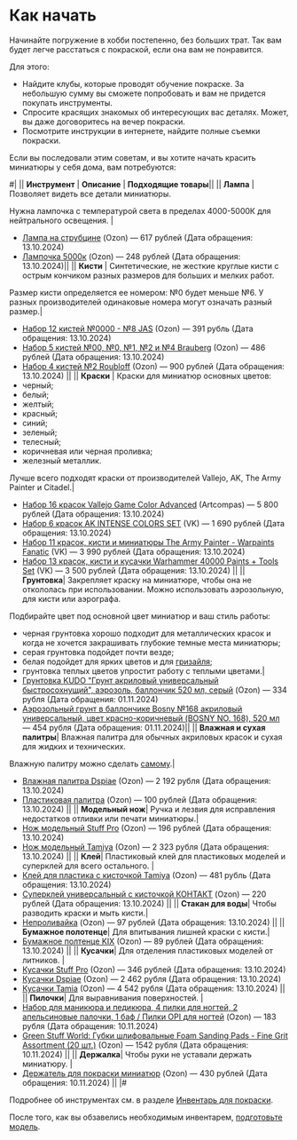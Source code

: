 # Как начать

Начинайте погружение в хобби постепенно, без больших трат. Так вам будет легче расстаться с покраской, если она вам не понравится.

Для этого:

* Найдите клубы, которые проводят обучение покраске. За небольшую сумму вы сможете попробовать и вам не придется покупать инструменты.
* Спросите красящих знакомых об интересующих вас деталях. Может, вы даже договоритесь на вечер покраски.
* Посмотрите инструкции в интернете, найдите полные съемки покраски.

Если вы последовали этим советам, и вы хотите начать красить миниатюры у себя дома, вам потребуются:

#|
|| **Инструмент** | **Описание** | **Подходящие товары**||
|| **Лампа** |Позволяет видеть все детали миниатюры. 

Нужна лампочка с температурой света в пределах 4000-5000К для нейтрального освещения. |
* [Лампа на струбцине](https://ozon.ru/t/xEMrE88) (Ozon) — 617 рублей (Дата обращения: 13.10.2024)
* [Лампочка 5000к](https://ozon.ru/t/LrrZAq) (Ozon) — 248 рублей (Дата обращения: 13.10.2024)||
|| **Кисти** | Синтетические, не жесткие круглые кисти с острым кончиком разных размеров для больших и мелких работ.  

Размер кисти определяется ее номером: №0 будет меньше №6. У разных производителей одинаковые номера могут означать разный размер.| 

* [Набор 12 кистей №0000 - №8 JAS](https://ozon.ru/t/EwVGQrv) (Ozon) — 391 рубль (Дата обращения: 13.10.2024)
* [Набор 5 кистей №00, №0, №1, №2 и №4 Brauberg](https://ozon.ru/t/d6OZG2G) (Ozon) — 486 рублей (Дата обращения: 13.10.2024)
* [Набор 4 кистей №2 Roubloff](https://ozon.ru/t/aJXkOy7) (Ozon) — 900 рублей (Дата обращения: 13.10.2024)  ||
|| **Краски** | Краски для миниатюр основных цветов: 
* черный; 
* белый; 
* желтый; 
* красный;
* синий;
* зеленый;
* телесный;
* коричневая или черная проливка;
* железный металлик.
  
Лучше всего подходят краски от производителей Vallejo, AK, The Army Painter и Citadel.| 
* [Набор 16 красок Vallejo Game Color Advanced](https://artcompas.ru/kraska/kraski-dlya-modelistov/kraski-vallejo/nabory-krasok-vallejo/nabory-game-color/nabor-game-color-16-tsv-sovremennye-tsveta/) (Artcompas) — 5 800 рублей (Дата обращения: 13.10.2024)
* [Набор 6 красок AK INTENSE COLORS SET](https://vk.com/market/product/ak11612-intense-colors-set-131012375-7421181) (VK) — 1 690 рублей (Дата обращения: 13.10.2024)
* [Набор 11 красок, кисти и миниатюры The Army Painter - Warpaints Fanatic](https://vk.com/market/product/army-painter-warpaints-fanatic-starter-set-131012375-9512204) (VK) — 3 990 рублей (Дата обращения: 13.10.2024)
* [Набор 13 красок, кисти и кусачки Warhammer 40000 Paints + Tools Set](https://vk.com/market/product/warhammer-40000-paints-tools-set-131012375-8261043) (VK) — 3 500 рублей (Дата обращения: 13.10.2024)
||
|| **Грунтовка**| Закрепляет краску на миниатюре, чтобы она не откололась при использовании. Можно использовать аэрозольную, для кисти или аэрографа.

Подбирайте цвет под основной цвет миниатюр и ваш стиль работы:
* черная грунтовка хорошо подходит для металлических красок и когда не хочется закрашивать глубокие темные места миниатюры;
* серая грунтовка подойдет почти везде;
* белая подойдет для ярких цветов и для [гризайля](../styles/citadel-style.md);
* грунтовка теплых цветов упростит работу с теплыми цветами.| 
* [Грунтовка KUDO "Грунт акриловый универсальный быстросохнущий", аэрозоль, баллончик 520 мл, серый](https://ozon.ru/t/KK5MW1) (Ozon) — 334 рубля (Дата обращения: 01.11.2024)
* [Аэрозольный грунт в баллончике Bosny №168 акриловый универсальный, цвет красно-коричневый (BOSNY NO. 168), 520 мл](https://ozon.ru/t/qJ0b3RQ) — 454 рубля (Дата обращения: 01.11.2024)||
|| **Влажная и сухая палитры**| Влажная палитра для обычных акриловых красок и сухая для жидких и технических.

Влажную палитру можно сделать [самому](../inventory/paint.md#making-wet).| 
* [Влажная палитра Dspiae](https://ozon.ru/t/8O0r4Yz) (Ozon) — 2 192 рубля (Дата обращения: 13.10.2024)
* [Пластиковая палитра](https://ozon.ru/t/Av57842) (Ozon) — 100 рублей (Дата обращения: 13.10.2024)
||
|| **Модельный нож**| Ручка и лезвия для исправления недостатков отливки или печати миниатюры.|
* [Нож модельный Stuff Pro](https://ozon.ru/t/mbRPMWp) (Ozon) — 196 рублей (Дата обращения: 13.10.2024)  
* [Нож модельный Tamiya](https://ozon.ru/t/6NgBrza) (Ozon) — 2 323 рубля (Дата обращения: 13.10.2024)  ||
|| **Клей**| Пластиковый клей для пластиковых моделей и суперклей для всего остального. |
* [Клей для пластика с кисточкой Tamiya](https://ozon.ru/t/zwW2Y8a) (Ozon) — 481 рубль (Дата обращения: 13.10.2024) 
* [Суперклей универсальный с кисточкой КОНТАКТ](https://ozon.ru/t/6vg6beL) (Ozon) — 220 рублей (Дата обращения: 13.10.2024) ||
|| **Стакан для воды**| Чтобы разводить краски и мыть кисти.|
* [Непроливайка](https://ozon.ru/t/OBmX2j6) (Ozon) — 97 рублей (Дата обращения: 13.10.2024) ||
|| **Бумажное полотенце**| Для впитывания лишней краски с кисти.|
* [Бумажное полтенце KIX](https://ozon.ru/t/jDDbEG1) (Ozon) — 89 рублей (Дата обращения: 13.10.2024) ||
|| **Кусачки**| Для отделения пластиковых моделей от литников. |
* [Кусачки Stuff Pro](https://ozon.ru/t/l3ZKLdJ) (Ozon) — 346 рублей (Дата обращения: 13.10.2024)
* [Кусачки Dspiae](https://ozon.ru/t/0kXo6G3) (Ozon) — 2 462 рубля (Дата обращения: 13.10.2024)  
* [Кусачки Tamia](https://ozon.ru/t/dMMlpvZ) (Ozon) — 4 542 рубля (Дата обращения: 13.10.2024)  ||
|| **Пилочки**| Для выравнивания поверхностей. |
* [Набор для маникюра и педикюра, 4 пилки для ногтей, 2 апельсиновые палочки, 1 баф / Пилки OPI для ногтей](https://ozon.ru/t/4wrlX35) (Ozon) — 183 рубля (Дата обращения: 10.11.2024)
* [Green Stuff World: Губки шлифовальные Foam Sanding Pads - Fine Grit Assortment (20 шт.)](https://ozon.ru/t/7mM35z6) (Ozon) — 1542 рубля (Дата обращения: 10.11.2024)   ||
|| **Держалка**| Чтобы руки не уставали держать миниатюру. |
* [Держатель для покраски миниатюр](https://ozon.ru/t/mx7mpm2) (Ozon) — 430 рублей (Дата обращения: 10.11.2024)  ||
|#

Подробнее об инструментах см. в разделе [Инвентарь для покраски](../inventory/index.yaml).

После того, как вы обзавелись необходимым инвентарем, [подготовьте модель](preparation.md).